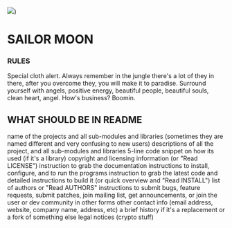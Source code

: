 ![](https://s-media-cache-ak0.pinimg.com/originals/df/56/35/df5635251fee60fc4d61f79a8b1284ec.gif))

# 	SAILOR MOON 

### RULES 
Special cloth alert. Always remember in the jungle there's a lot of they in there, after you overcome they, you will make it to paradise. Surround yourself with angels, positive energy, beautiful people, beautiful souls, clean heart, angel. How's business? Boomin.



## WHAT SHOULD BE IN README
name of the projects and all sub-modules and libraries (sometimes they are named different and very confusing to new users)
descriptions of all the project, and all sub-modules and libraries
5-line code snippet on how its used (if it's a library)
copyright and licensing information (or "Read LICENSE")
instruction to grab the documentation
instructions to install, configure, and to run the programs
instruction to grab the latest code and detailed instructions to build it (or quick overview and "Read INSTALL")
list of authors or "Read AUTHORS"
instructions to submit bugs, feature requests, submit patches, join mailing list, get announcements, or join the user or dev community in other forms
other contact info (email address, website, company name, address, etc)
a brief history if it's a replacement or a fork of something else
legal notices (crypto stuff)